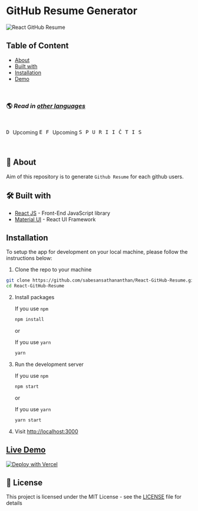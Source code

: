 # GitHub Resume Generator

![React GitHub Resume](./src/assets/readme/screenshot.png)

## Table of Content

- [About](#-about)
- [Built with](#️-built-with)
- [Installation](#installation)
- [Demo](#live-demo)

<br>

### 🌎 _Read in [other languages](./translations/Translations.md)_

<br>

<kbd>[<img title="Deutsch" alt="Deutsch" src="https://cdn.staticaly.com/gh/hjnilsson/country-flags/master/svg/de.svg" height="14">](./translations/README.de.md)</kbd> Upcoming
<kbd>[<img title="Español" alt="Español" src="https://cdn.staticaly.com/gh/hjnilsson/country-flags/master/svg/es.svg" height="14">](./translations/README.es.md)</kbd>
<kbd>[<img title="Français" alt="Français" src="https://cdn.staticaly.com/gh/hjnilsson/country-flags/master/svg/fr.svg" height="14">](./translations/README.fr.md)</kbd> Upcoming
<kbd>[<img title="Shqip" alt="Shqip" src="https://cdn.staticaly.com/gh/hjnilsson/country-flags/master/svg/br.svg" height="14">](./translations/README.pt_br.md)</kbd>
<kbd>[<img title="Polski" alt="Polski" src="https://cdn.staticaly.com/gh/hjnilsson/country-flags/master/svg/pl.svg" height="14">](./translations/README.pl.md)</kbd>
<kbd>[<img title="Ukrainian" alt="Ukrainian" src="https://cdn.staticaly.com/gh/hjnilsson/country-flags/master/svg/ua.svg" height="14">](./translations/README.ua.md)</kbd>
<kbd>[<img title="Russian" alt="Russian" src="https://cdn.staticaly.com/gh/hjnilsson/country-flags/master/svg/ru.svg" height="14">](./translations/README.ru.md)</kbd>
<kbd>[<img title="Italiano" alt="Italiano" src="https://cdn.staticaly.com/gh/hjnilsson/country-flags/master/svg/it.svg" height="14">](./translations/README.it.md)</kbd>
<kbd>[<img title="India-Telugu" alt="India-Telugu" src="https://cdn.staticaly.com/gh/hjnilsson/country-flags/master/svg/in.svg" height="14">](./translations/README.te.md)</kbd>
<kbd>[<img title="Čeština" alt="Čeština" src="https://cdn.staticaly.com/gh/hjnilsson/country-flags/master/svg/cz.svg" height="14">](./translations/README.cs.md)</kbd>
<kbd>[<img title="Tamil" alt="Tamil" src="https://cdn.staticaly.com/gh/hjnilsson/country-flags/master/svg/lk.svg" height="14">](./translations/README.ta.md)</kbd>
<kbd>[<img title="Indonesian" alt="Indonesian" src="https://cdn.staticaly.com/gh/hjnilsson/country-flags/master/svg/id.svg" height="14">](./translations/README.id.md)</kbd>
<kbd>[<img title="Sinhala" alt="Sinhala" src="https://cdn.staticaly.com/gh/hjnilsson/country-flags/master/svg/lk.svg" height="14">](./translations/README.si.md)</kbd>

<br>

## 🤔 About

Aim of this repository is to generate `Github Resume` for each github users.

## 🛠️ Built with

- [React JS](https://reactjs.org/) - Front-End JavaScript library
- [Material UI](https://material-ui.com/) - React UI Framework

## Installation

To setup the app for development on your local machine, please follow the instructions below:

1. Clone the repo to your machine

```bash
git clone https://github.com/sabesansathananthan/React-GitHub-Resume.git
cd React-GitHub-Resume
```

2. Install packages

   If you use `npm`

   ```bash
   npm install
   ```

   or

   If you use `yarn`

   ```bash
   yarn
   ```

3. Run the development server

   If you use `npm`

   ```bash
   npm start
   ```

   or

   If you use `yarn`

   ```bash
   yarn start
   ```

4. Visit <http://localhost:3000>

## [Live Demo](https://react-github-resume.vercel.app/)

[![Deploy with Vercel](https://vercel.com/button)](https://vercel.com/new/git/external?repository-url=https://github.com/sabesansathananthan/React-GitHub-Resume)

## 📄 License

This project is licensed under the MIT License - see the [LICENSE](./LICENSE) file for details

